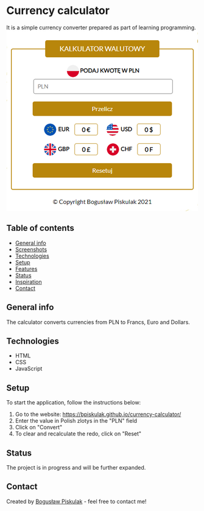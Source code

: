 
# Currency calculator
It is a simple currency converter prepared as part of learning programming.
![Currency calculator](https://raw.githubusercontent.com/BPiskulak/currency-calculator/main/img/currency-calculator.png) 

## Table of contents
* [General info](#general-info)
* [Screenshots](#screenshots)
* [Technologies](#technologies)
* [Setup](#setup)
* [Features](#features)
* [Status](#status)
* [Inspiration](#inspiration)
* [Contact](#contact)

## General info
The calculator converts currencies from PLN to Francs, Euro and Dollars.

## Technologies
* HTML
* CSS
* JavaScript

## Setup
To start the application, follow the instructions below:
1. Go to the website: https://bpiskulak.github.io/currency-calculator/
2. Enter the value in Polish zlotys in the "PLN" field
3. Click on "Convert"
4. To clear and recalculate the redo, click on "Reset"

## Status
The project is in progress and will be further expanded.

## Contact
Created by [Bogusław Piskulak](boguslaw.piskulak@gmail.com/) - feel free to contact me!
